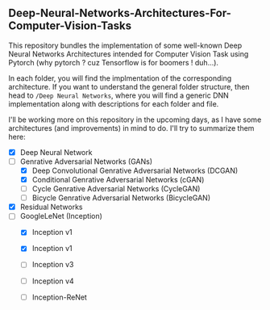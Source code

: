 ## Deep-Neural-Networks-Architectures-For-Computer-Vision-Tasks

This repository bundles the implementation of some well-known Deep Neural Networks Architectures intended for Computer Vision Task using Pytorch (why pytorch ? cuz Tensorflow is for boomers ! duh...).

In each folder, you will find the implmentation of the corresponding architecture. If you want to understand the general folder structure, then head to ``/Deep Neural Networks``, where you will find a generic DNN implementation along with descriptions for each folder and file.

I'll be working more on this repository in the upcoming days, as I have some architectures (and improvements) in mind to do. I'll try to summarize them here:

- [x] Deep Neural Network
- [ ] Genrative Adversarial Networks (GANs)
  - [x] Deep Convolutional Genrative Adversarial Networks (DCGAN)
  - [x] Conditional Genrative Adversarial Networks (cGAN)
  - [ ] Cycle Genrative Adversarial Networks (CycleGAN)
  - [ ] Bicycle Genrative Adversarial Networks (BicycleGAN)
- [x] Residual Networks
- [ ] GoogleLeNet (Inception)
  - [x] Inception v1
  - [x] Inception v1
  - [ ] Inception v3
  - [ ] Inception v4
  - [ ] Inception-ReNet
  